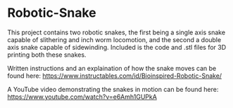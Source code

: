 # Robotic-Snake

This project contains two robotic snakes, the first being a single axis snake capable of slithering and inch worm locomotion, and the second a double axis snake capable of sidewinding. Included is the code and .stl files for 3D printing both these snakes.

Written instructions and an explaination of how the snake moves can be found here: https://www.instructables.com/id/Bioinspired-Robotic-Snake/

A YouTube video demonstrating the snakes in motion can be found here:                     
https://www.youtube.com/watch?v=e6Amh1GUPkA
